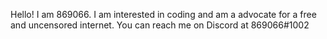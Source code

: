 Hello! I am 869066. I am interested in coding and am a advocate for a free and uncensored internet.
You can reach me on Discord at 869066#1002
